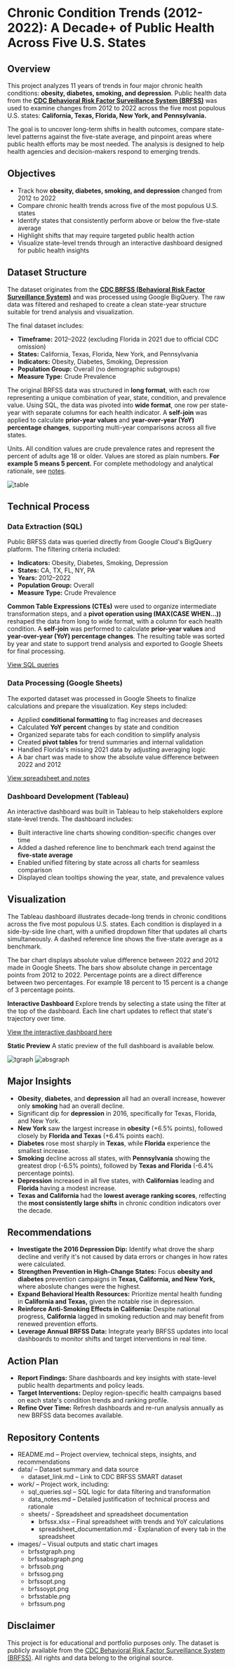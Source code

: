 # Chronic Condition Trends (2012-2022): A Decade+ of Public Health Across Five U.S. States

## Overview
This project analyzes 11 years of trends in four major chronic health conditions: **obesity, diabetes, smoking, and depression**. Public health data from the **[CDC Behavioral Risk Factor Surveillance System (BRFSS)](data/data_link.md)** was used to examine changes from 2012 to 2022 across the five most populous U.S. states: **California, Texas, Florida, New York, and Pennsylvania.** 

The goal is to uncover long-term shifts in health outcomes, compare state-level patterns against the five-state average, and pinpoint areas where public health efforts may be most needed. The analysis is designed to help health agencies and decision-makers respond to emerging trends. 


## Objectives
* Track how **obesity, diabetes, smoking, and depression** changed from 2012 to 2022
* Compare chronic health trends across five of the most populous U.S. states
* Identify states that consistently perform above or below the five-state average
* Highlight shifts that may require targeted public health action
* Visualize state-level trends through an interactive dashboard designed for public health insights


## Dataset Structure
The dataset originates from the **[CDC BRFSS (Behavioral Risk Factor Surveillance System)](data/data_link.md)** and was processed using Google BigQuery. The raw data was filtered and reshaped to create a clean state-year structure suitable for trend analysis and visualization. 

The final dataset includes:
* **Timeframe:** 2012–2022 (excluding Florida in 2021 due to official CDC omission)
* **States:** California, Texas, Florida, New York, and Pennsylvania
* **Indicators:** Obesity, Diabetes, Smoking, Depression
* **Population Group:** Overall (no demographic subgroups)
* **Measure Type:** Crude Prevalence

The original BRFSS data was structured in **long format**, with each row representing a unique combination of year, state, condition, and prevalence value. Using SQL, the data was pivoted into **wide format**, one row per state-year with separate columns for each health indicator. A **self-join** was applied to calculate **prior-year values** and **year-over-year (YoY) percentage changes**, supporting multi-year comparisons across all five states. 

Units. All condition values are crude prevalence rates and represent the percent of adults age 18 or older. Values are stored as plain numbers. **For example 5 means 5 percent.**
For complete methodology and analytical rationale, see [notes](work/data_notes.md).

![table](images/brfsstable.png)


## Technical Process
### Data Extraction (SQL)
Public BRFSS data was queried directly from Google Cloud's BigQuery platform. The filtering criteria included:
  * **Indicators:** Obesity, Diabetes, Smoking, Depression
  * **States:** CA, TX, FL, NY, PA
  * **Years:** 2012–2022
  * **Population Group:** Overall
  * **Measure Type:** Crude Prevalence

**Common Table Expressions (CTEs)** were used to organize intermediate transformation steps, and a **pivot operation using (MAX(CASE WHEN...))** reshaped the data from long to wide format, with a column for each health condition. A **self-join** was performed to calculate **prior-year values** and **year-over-year (YoY) percentage changes**. The resulting table was sorted by year and state to support trend analysis and exported to Google Sheets for final processing. 

[View SQL queries](work/sql_queries.sql)

### Data Processing (Google Sheets)
The exported dataset was processed in Google Sheets to finalize calculations and prepare the visualization. Key steps included:
* Applied **conditional formatting** to flag increases and decreases
* Calculated **YoY percent** changes by state and condition
* Organized separate tabs for each condition to simplify analysis
* Created **pivot tables** for trend summaries and internal validation
* Handled Florida's missing 2021 data by adjusting averaging logic
* A bar chart was made to show the absolute value difference between 2022 and 2012

[View spreadsheet and notes](work/sheets)

### Dashboard Development (Tableau)
An interactive dashboard was built in Tableau to help stakeholders explore state-level trends. The dashboard includes:
* Built interactive line charts showing condition-specific changes over time
* Added a dashed reference line to benchmark each trend against the **five-state average**
* Enabled unified filtering by state across all charts for seamless comparison
* Displayed clean tooltips showing the year, state, and prevalence values


## Visualization
The Tableau dashboard illustrates decade-long trends in chronic conditions across the five most populous U.S. states. Each condition is displayed in a side-by-side line chart, with a unified dropdown filter that updates all charts simultaneously. A dashed reference line shows the five-state average as a benchmark. 

The bar chart displays absolute value difference between 2022 and 2012 made in Google Sheets. The bars show absolute change in percentage points from 2012 to 2022. Percentage points are a direct difference between two percentages. For example 18 percent to 15 percent is a change of 3 percentage points.

**Interactive Dashboard**
Explore trends by selecting a state using the filter at the top of the dashboard. Each line chart updates to reflect that state's trajectory over time. 

[View the interactive dashboard here](https://public.tableau.com/views/brfss2/ChronicConditionTrendsinFiveU_S_States2012-2022?:language=en-US&:sid=&:redirect=auth&:display_count=n&:origin=viz_share_link)

**Static Preview**
A static preview of the full dashboard is available below.

![tgraph](images/brfsstgraph.png)
![absgraph](images/brfssabsgraph.png)


## Major Insights
* **Obesity**, **diabetes**, and **depression** all had an overall increase, however only **smoking** had an overall decline.
* Significant dip for **depression** in 2016, specifically for Texas, Florida, and New York. 
* **New York** saw the largest increase in **obesity** (+6.5% points), followed closely by **Florida and Texas** (+6.4% points each).
* **Diabetes** rose most sharply in **Texas**, while **Florida** experience the smallest increase.
* **Smoking** decline across all states, with **Pennsylvania** showing the greatest drop (-6.5% points), followed by **Texas and Florida** (-6.4% percentage points).
* **Depression** increased in all five states, with **Californias** leading and **Florida** having a modest increase.
* **Texas and California** had the **lowest average ranking scores**, relfecting the **most consistently large shifts** in chronic condition indicators over the decade. 

## Recommendations 
* **Investigate the 2016 Depression Dip:** Identify what drove the sharp decline and verify it's not caused by data errors or changes in how rates were calculated. 
* **Strengthen Prevention in High-Change States:** Focus **obesity and diabetes** prevention campaigns in **Texas, California, and New York,** where aboslute changes were the highest.
* **Expand Behavioral Health Resources:** Prioritize mental health funding in **California and Texas,** given the notable rise in depression.
* **Reinforce Anti-Smoking Effects in California:** Despite national progress, **California** lagged in smoking reduction and may benefit from renewed prevention efforts. 
* **Leverage Annual BRFSS Data:** Integrate yearly BRFSS updates into local dashboards to monitor shifts and target interventions in real time.

## Action Plan
* **Report Findings:** Share dashboards and key insights with state-level public health departments and policy leads.
* **Target Interventions:** Deploy region-specific health campaigns based on each state's condition trends and ranking profile.
* **Refine Over Time:** Refresh dashboards and re-run analysis annually as new BRFSS data becomes available. 

## Repository Contents
* README.md – Project overview, technical steps, insights, and recommendations
* data/ – Dataset summary and data source
  * dataset_link.md – Link to CDC BRFSS SMART dataset
* work/ – Project work, including:
  * sql_queries.sql – SQL logic for data filtering and transformation
  * data_notes.md – Detailed justification of technical process and rationale
  * sheets/ - Spreadsheet and spreadsheet documentation
    * brfssx.xlsx – Final spreadsheet with trends and YoY calculations
    * spreadsheet_documentation.md - Explanation of every tab in the spreadsheet
* images/ – Visual outputs and static chart images
  * brfsstgraph.png
  * brfssabsgraph.png
  * brfssob.png
  * brfssog.png
  * brfssopt.png
  * brfssoypt.png
  * brfsstable.png
  * brfssum.png


## Disclaimer
This project is for educational and portfolio purposes only. The dataset is publicly available from the [CDC Behavioral Risk Factor Surveillance System (BRFSS)](data/data_link.md). All rights and data belong to the original source.

